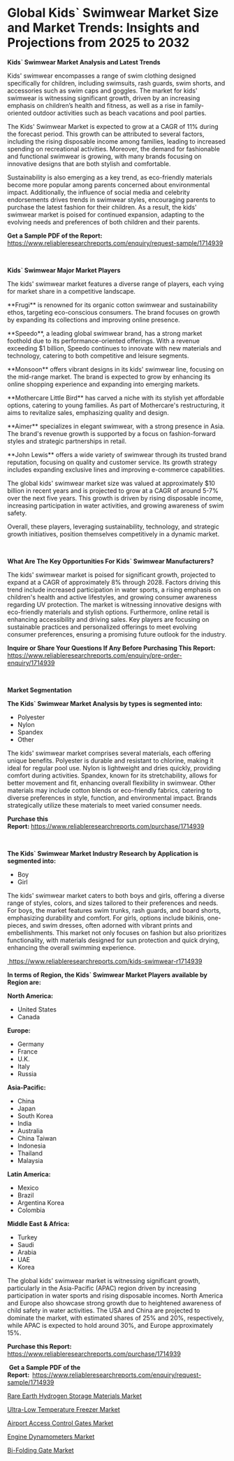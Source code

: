 <p><h1>Global Kids` Swimwear Market Size and Market Trends: Insights and Projections from 2025 to 2032</h1></p><p><strong>Kids` Swimwear Market Analysis and Latest Trends</strong></p>
<p><p>Kids' swimwear encompasses a range of swim clothing designed specifically for children, including swimsuits, rash guards, swim shorts, and accessories such as swim caps and goggles. The market for kids' swimwear is witnessing significant growth, driven by an increasing emphasis on children’s health and fitness, as well as a rise in family-oriented outdoor activities such as beach vacations and pool parties.</p><p>The Kids' Swimwear Market is expected to grow at a CAGR of 11% during the forecast period. This growth can be attributed to several factors, including the rising disposable income among families, leading to increased spending on recreational activities. Moreover, the demand for fashionable and functional swimwear is growing, with many brands focusing on innovative designs that are both stylish and comfortable. </p><p>Sustainability is also emerging as a key trend, as eco-friendly materials become more popular among parents concerned about environmental impact. Additionally, the influence of social media and celebrity endorsements drives trends in swimwear styles, encouraging parents to purchase the latest fashion for their children. As a result, the kids' swimwear market is poised for continued expansion, adapting to the evolving needs and preferences of both children and their parents.</p></p>
<p><strong>Get a Sample PDF of the Report:&nbsp;</strong> <a href="https://www.reliableresearchreports.com/enquiry/request-sample/1714939?utm_campaign=36&utm_medium=2&utm_source=Github&utm_content=ia&utm_term=11012025&utm_id=kids-swimwear">https://www.reliableresearchreports.com/enquiry/request-sample/1714939</a></p>
<p>&nbsp;</p>
<p><strong>Kids` Swimwear Major Market Players</strong></p>
<p><p>The kids' swimwear market features a diverse range of players, each vying for market share in a competitive landscape.</p><p>**Frugi** is renowned for its organic cotton swimwear and sustainability ethos, targeting eco-conscious consumers. The brand focuses on growth by expanding its collections and improving online presence. </p><p>**Speedo**, a leading global swimwear brand, has a strong market foothold due to its performance-oriented offerings. With a revenue exceeding $1 billion, Speedo continues to innovate with new materials and technology, catering to both competitive and leisure segments.</p><p>**Monsoon** offers vibrant designs in its kids' swimwear line, focusing on the mid-range market. The brand is expected to grow by enhancing its online shopping experience and expanding into emerging markets.</p><p>**Mothercare Little Bird** has carved a niche with its stylish yet affordable options, catering to young families. As part of Mothercare's restructuring, it aims to revitalize sales, emphasizing quality and design.</p><p>**Aimer** specializes in elegant swimwear, with a strong presence in Asia. The brand's revenue growth is supported by a focus on fashion-forward styles and strategic partnerships in retail.</p><p>**John Lewis** offers a wide variety of swimwear through its trusted brand reputation, focusing on quality and customer service. Its growth strategy includes expanding exclusive lines and improving e-commerce capabilities.</p><p>The global kids' swimwear market size was valued at approximately $10 billion in recent years and is projected to grow at a CAGR of around 5-7% over the next five years. This growth is driven by rising disposable income, increasing participation in water activities, and growing awareness of swim safety. </p><p>Overall, these players, leveraging sustainability, technology, and strategic growth initiatives, position themselves competitively in a dynamic market.</p></p>
<p>&nbsp;</p>
<p><strong>What Are The Key Opportunities For Kids` Swimwear Manufacturers?</strong></p>
<p><p>The kids' swimwear market is poised for significant growth, projected to expand at a CAGR of approximately 8% through 2028. Factors driving this trend include increased participation in water sports, a rising emphasis on children's health and active lifestyles, and growing consumer awareness regarding UV protection. The market is witnessing innovative designs with eco-friendly materials and stylish options. Furthermore, online retail is enhancing accessibility and driving sales. Key players are focusing on sustainable practices and personalized offerings to meet evolving consumer preferences, ensuring a promising future outlook for the industry.</p></p>
<p><strong>Inquire or Share Your Questions If Any Before Purchasing This Report:</strong> <a href="https://www.reliableresearchreports.com/enquiry/pre-order-enquiry/1714939?utm_campaign=36&utm_medium=2&utm_source=Github&utm_content=ia&utm_term=11012025&utm_id=kids-swimwear">https://www.reliableresearchreports.com/enquiry/pre-order-enquiry/1714939</a></p>
<p>&nbsp;</p>
<p><strong>Market Segmentation</strong></p>
<p><strong>The Kids` Swimwear Market Analysis by types is segmented into:</strong></p>
<p><ul><li>Polyester</li><li>Nylon</li><li>Spandex</li><li>Other</li></ul></p>
<p><p>The kids' swimwear market comprises several materials, each offering unique benefits. Polyester is durable and resistant to chlorine, making it ideal for regular pool use. Nylon is lightweight and dries quickly, providing comfort during activities. Spandex, known for its stretchability, allows for better movement and fit, enhancing overall flexibility in swimwear. Other materials may include cotton blends or eco-friendly fabrics, catering to diverse preferences in style, function, and environmental impact. Brands strategically utilize these materials to meet varied consumer needs.</p></p>
<p><strong>Purchase this Report:&nbsp;</strong><a href="https://www.reliableresearchreports.com/purchase/1714939?utm_campaign=36&utm_medium=2&utm_source=Github&utm_content=ia&utm_term=11012025&utm_id=kids-swimwear">https://www.reliableresearchreports.com/purchase/1714939</a></p>
<p>&nbsp;</p>
<p><strong>The Kids` Swimwear Market Industry Research by Application is segmented into:</strong></p>
<p><ul><li>Boy</li><li>Girl</li></ul></p>
<p><p>The kids' swimwear market caters to both boys and girls, offering a diverse range of styles, colors, and sizes tailored to their preferences and needs. For boys, the market features swim trunks, rash guards, and board shorts, emphasizing durability and comfort. For girls, options include bikinis, one-pieces, and swim dresses, often adorned with vibrant prints and embellishments. This market not only focuses on fashion but also prioritizes functionality, with materials designed for sun protection and quick drying, enhancing the overall swimming experience.</p></p>
<p><a href="https://www.reliableresearchreports.com/kids-swimwear-r1714939?utm_campaign=36&utm_medium=2&utm_source=Github&utm_content=ia&utm_term=11012025&utm_id=kids-swimwear">&nbsp;https://www.reliableresearchreports.com/kids-swimwear-r1714939</a></p>
<p><strong>In terms of Region, the Kids` Swimwear Market Players available by Region are:</strong></p>
<p>
    <p> <strong> North America: </strong>
        <ul>
            <li>United States</li>
            <li>Canada</li>
        </ul>
        </p> 
    <p> <strong> Europe: </strong>
        <ul>
            <li>Germany</li>
            <li>France</li>
            <li>U.K.</li>
            <li>Italy</li>
            <li>Russia</li>
        </ul>
        </p> 
    <p> <strong> Asia-Pacific: </strong>
        <ul>
            <li>China</li>
            <li>Japan</li>
            <li>South Korea</li>
            <li>India</li>
            <li>Australia</li>
            <li>China Taiwan</li>
            <li>Indonesia</li>
            <li>Thailand</li>
            <li>Malaysia</li>
        </ul>
        </p> 
    <p> <strong> Latin America: </strong>
        <ul>
            <li>Mexico</li>
            <li>Brazil</li>
            <li>Argentina Korea</li>
            <li>Colombia</li>
        </ul>
        </p> 
    <p> <strong> Middle East & Africa: </strong>
        <ul>
            <li>Turkey</li>
            <li>Saudi</li>
            <li>Arabia</li>
            <li>UAE</li>
            <li>Korea</li>
        </ul>
    </p>
    </p>
<p><p>The global kids' swimwear market is witnessing significant growth, particularly in the Asia-Pacific (APAC) region driven by increasing participation in water sports and rising disposable incomes. North America and Europe also showcase strong growth due to heightened awareness of child safety in water activities. The USA and China are projected to dominate the market, with estimated shares of 25% and 20%, respectively, while APAC is expected to hold around 30%, and Europe approximately 15%.</p></p>
<p><strong>Purchase this Report: </strong><a href="https://www.reliableresearchreports.com/purchase/1714939?utm_campaign=36&utm_medium=2&utm_source=Github&utm_content=ia&utm_term=11012025&utm_id=kids-swimwear">https://www.reliableresearchreports.com/purchase/1714939</a></p>
<p>&nbsp;<strong>Get a Sample PDF of the Report:&nbsp;&nbsp;</strong><a href="https://www.reliableresearchreports.com/enquiry/request-sample/1714939?utm_campaign=36&utm_medium=2&utm_source=Github&utm_content=ia&utm_term=11012025&utm_id=kids-swimwear">https://www.reliableresearchreports.com/enquiry/request-sample/1714939</a></p>
<p><strong></strong></p>
<p><p><a href="https://github.com/dierdrecrichton210/Market-Research-Report-List-1/blob/main/rare-earth-hydrogen-storage-materials-market.md?utm_campaign=36&utm_medium=2&utm_source=Github&utm_content=ia&utm_term=11012025&utm_id=kids-swimwear">Rare Earth Hydrogen Storage Materials Market</a></p><p><a href="https://github.com/tamvrosiya/Market-Research-Report-List-6/blob/main/ultra-low-temperature-freezer-market.md?utm_campaign=36&utm_medium=2&utm_source=Github&utm_content=ia&utm_term=11012025&utm_id=kids-swimwear">Ultra-Low Temperature Freezer Market</a></p><p><a href="https://github.com/AngelaWalsh696/Market-Research-Report-List-1/blob/main/airport-access-control-gates-market.md?utm_campaign=36&utm_medium=2&utm_source=Github&utm_content=ia&utm_term=11012025&utm_id=kids-swimwear">Airport Access Control Gates Market</a></p><p><a href="https://github.com/cheryjhonson/Market-Research-Report-List-1/blob/main/engine-dynamometers-market.md?utm_campaign=36&utm_medium=2&utm_source=Github&utm_content=ia&utm_term=11012025&utm_id=kids-swimwear">Engine Dynamometers Market</a></p><p><a href="https://github.com/SanjidaKhan901/Market-Research-Report-List-1/blob/main/bi-folding-gate-market.md?utm_campaign=36&utm_medium=2&utm_source=Github&utm_content=ia&utm_term=11012025&utm_id=kids-swimwear">Bi-Folding Gate Market</a></p></p>